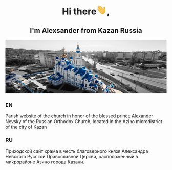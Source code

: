 <a id="back-heading"></a>
<h1 align="center">Hi there<img src="https://github.com/alexgeorgchist/my_tui/raw/main/database/inf/Hi.gif" 
height="32"/>,</h1>
<h2 align="center">I'm Alexsander from Kazan Russia</h2>

<img src="img\website\headers\panorama_day.png" alt="foto church">
<h3>EN</h3>
<p>Parish website of the church in honor of the blessed prince Alexander Nevsky of the Russian Orthodox Church, located in the Azino microdistrict of the city of Kazan</p>
<h3>RU</h3>
<p>Приходской сайт храма в честь благоверного князя Александра Невского Русской Православной Церкви, расположенный в микрорайоне Азино города Казани.</p>
